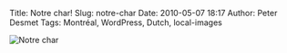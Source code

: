 Title: Notre char!
Slug: notre-char
Date: 2010-05-07 18:17
Author: Peter Desmet
Tags: Montréal, WordPress, Dutch, local-images

![Notre char](http://www.anderhalv.be/wp-content/uploads/blog-char.jpg)